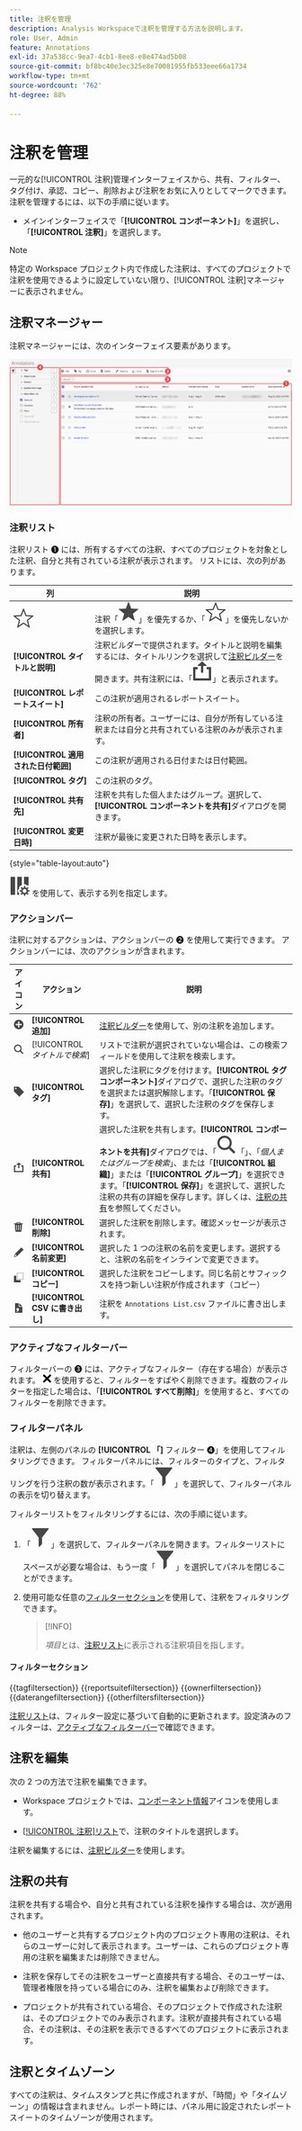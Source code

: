 ```yaml
---
title: 注釈を管理
description: Analysis Workspaceで注釈を管理する方法を説明します。
role: User, Admin
feature: Annotations
exl-id: 37a538cc-9ea7-4cb1-8ee8-e8e474ad5b08
source-git-commit: bf8bc40e3ec325e8e70081955fb533eee66a1734
workflow-type: tm+mt
source-wordcount: '762'
ht-degree: 88%

---
```


# 注釈を管理

一元的な[!UICONTROL 注釈]管理インターフェイスから、共有、フィルター、タグ付け、承認、コピー、削除および注釈をお気に入りとしてマークできます。注釈を管理するには、以下の手順に従います。

* メインインターフェイスで「**[!UICONTROL コンポーネント]**」を選択し、「**[!UICONTROL 注釈]**」を選択します。


>[!NOTE]
>
>特定の Workspace プロジェクト内で作成した注釈は、すべてのプロジェクトで注釈を使用できるように設定していない限り、[!UICONTROL 注釈]マネージャーに表示されません。
>

## 注釈マネージャー

注釈マネージャーには、次のインターフェイス要素があります。

![注釈インターフェイス](assets/annotations-manager.png)

### 注釈リスト

注釈リスト ➊ には、所有するすべての注釈、すべてのプロジェクトを対象とした注釈、自分と共有されている注釈が表示されます。 リストには、次の列があります。

| 列 | 説明 |
| --- | --- | 
| ![StarOutline](/help/assets/icons/StarOutline.svg) | 注釈「![星](/help/assets/icons/Star.svg)」を優先するか、「![StarOutline](/help/assets/icons/StarOutline.svg)」を優先しないかを選択します。 |
| **[!UICONTROL タイトルと説明]** | 注釈ビルダーで提供されます。タイトルと説明を編集するには、タイトルリンクを選択して[注釈ビルダー](/help/analyze/analysis-workspace/components/annotations/create-annotations.md#annotation-builder)を開きます。共有注釈には、「![共有](/help/assets/icons/ShareAlt.svg)」と表示されます。 |
| **[!UICONTROL レポートスイート]** | この注釈が適用されるレポートスイート。 |
| **[!UICONTROL 所有者]** | 注釈の所有者。ユーザーには、自分が所有している注釈または自分と共有されている注釈のみが表示されます。 |
| **[!UICONTROL 適用された日付範囲]** | この注釈が適用される日付または日付範囲。 |
| **[!UICONTROL タグ]** | この注釈のタグ。 |
| **[!UICONTROL 共有先]** | 注釈を共有した個人またはグループ。選択して、**[!UICONTROL コンポーネントを共有]**&#x200B;ダイアログを開きます。 |
| **[!UICONTROL 変更日時]** | 注釈が最後に変更された日時を表示します。 |

{style="table-layout:auto"}

![ColumnSetting](/help/assets/icons/ColumnSetting.svg) を使用して、表示する列を指定します。

### アクションバー

注釈に対するアクションは、アクションバーの ➋ を使用して実行できます。 アクションバーには、次のアクションが含まれます。

| アイコン | アクション | 説明 |
|:--:|---|---|
| ![AddCircle](/help/assets/icons/AddCircle.svg) | **[!UICONTROL 追加]** | [注釈ビルダー](create-annotations.md#annotation-builder)を使用して、別の注釈を追加します。 |
| ![検索](/help/assets/icons/Search.svg) | [!UICONTROL *タイトルで検索*] | リストで注釈が選択されていない場合は、この検索フィールドを使用して注釈を検索します。 |
| ![ラベル](/help/assets/icons/Label.svg) | **[!UICONTROL タグ]** | 選択した注釈にタグを付けます。**[!UICONTROL タグコンポーネント]**&#x200B;ダイアログで、選択した注釈のタグを選択または選択解除します。「**[!UICONTROL 保存]**」を選択して、選択した注釈のタグを保存します。 |
| ![共有](/help/assets/icons/ShareAlt.svg) | **[!UICONTROL 共有]** | 選択した注釈を共有します。**[!UICONTROL コンポーネントを共有]**&#x200B;ダイアログでは、「![検索](/help/assets/icons/Search.svg)「」、「*個人またはグループを検索*」、または「**[!UICONTROL 組織]**」または「**[!UICONTROL グループ]**」を選択できます。「**[!UICONTROL 保存]**」を選択して、選択した注釈の共有の詳細を保存します。詳しくは、[注釈の共有](#share-annotations)を参照してください。 |
| ![削除](/help/assets/icons/Delete.svg) | **[!UICONTROL 削除]** | 選択した注釈を削除します。確認メッセージが表示されます。 |
| ![編集](/help/assets/icons/Edit.svg) | **[!UICONTROL 名前変更]** | 選択した 1 つの注釈の名前を変更します。選択すると、注釈の名前をインラインで変更できます。 |
| ![コピー](/help/assets/icons/Copy.svg) | **[!UICONTROL コピー]** | 選択した注釈をコピーします。同じ名前とサフィックスを持つ新しい注釈が作成されます（コピー） |
| ![FileCSV](/help/assets/icons/FileCSV.svg) | **[!UICONTROL CSV に書き出し]** | 注釈を `Annotations List.csv` ファイルに書き出します。 |

### アクティブなフィルターバー

フィルターバーの ➌ には、アクティブなフィルター（存在する場合）が表示されます。 ![CrossSize75](/help/assets/icons/CrossSize75.svg) を使用すると、フィルターをすばやく削除できます。複数のフィルターを指定した場合は、「**[!UICONTROL すべて削除]**」を使用すると、すべてのフィルターを削除できます。

### フィルターパネル

注釈は、左側のパネルの **[!UICONTROL 「]** フィルター ➍」を使用してフィルタリングできます。 フィルターパネルには、フィルターのタイプと、フィルタリングを行う注釈の数が表示されます。「![フィルター](/help/assets/icons/Filter.svg)」を選択して、フィルターパネルの表示を切り替えます。

フィルターリストをフィルタリングするには、次の手順に従います。

1. 「![フィルター](/help/assets/icons/Filter.svg)」を選択して、フィルターパネルを開きます。フィルターリストにスペースが必要な場合は、もう一度「![フィルター](/help/assets/icons/Filter.svg)」を選択してパネルを閉じることができます。
1. 使用可能な任意の[フィルターセクション](#filter-sections)を使用して、注釈をフィルタリングできます。

   >[!INFO]
   >
   >*項目*&#x200B;とは、[注釈リスト](manage-annotations.md#annotations-list)に表示される注釈項目を指します。
   > 

#### フィルターセクション

{{tagfiltersection}}
{{reportsuitefiltersection}}
{{ownerfiltersection}}
{{daterangefiltersection}}
{{otherfiltersfiltersection}}


[注釈リスト](manage-annotations.md#annotations-list)は、フィルター設定に基づいて自動的に更新されます。設定済みのフィルターは、[アクティブなフィルターバー](manage-annotations.md#active-filter-bar)で確認できます。


## 注釈を編集

次の 2 つの方法で注釈を編集できます。

* Workspace プロジェクトでは、[コンポーネント情報](/help/analyze/analysis-workspace/components/use-components-in-workspace.md#component-info)アイコンを使用します。

* [[!UICONTROL 注釈]リスト](#annotations-list)で、注釈のタイトルを選択します。

注釈を編集するには、[注釈ビルダー](/help/analyze/analysis-workspace/components/annotations/create-annotations.md#annotation-builder)を使用します。

## 注釈の共有

注釈を共有する場合や、自分と共有されている注釈を操作する場合は、次が適用されます。

* 他のユーザーと共有するプロジェクト内のプロジェクト専用の注釈は、それらのユーザーに対して表示されます。ユーザーは、これらのプロジェクト専用の注釈を編集または削除できません。
* 注釈を保存してその注釈をユーザーと直接共有する場合、そのユーザーは、管理者権限を持っている場合にのみ、注釈を編集および削除できます。

* プロジェクトが共有されている場合、そのプロジェクトで作成された注釈は、そのプロジェクトでのみ表示されます。注釈が直接共有されている場合、その注釈は、その注釈を表示できるすべてのプロジェクトに表示されます。

## 注釈とタイムゾーン

すべての注釈は、タイムスタンプと共に作成されますが、「時間」や「タイムゾーン」の情報は含まれません。レポート時には、パネル用に設定されたレポートスイートのタイムゾーンが使用されます。


<!--
# Manage annotations

The [!UICONTROL Annotations manager] shows you all of the annotations that you own or that have been shared with you. Project-specific annotations do not appear here. You can use this interface to share, filter, tag, copy, delete, and favorite your annotations. Administrators can manage and approve annotations.

**[!UICONTROL Components]** > **[!UICONTROL Annotations]**

## Annotations Manager user interface

![](assets/annotation-mgr.png)

| UI Element | Description |
| --- | --- | 
| [!UICONTROL Title and Description] | Provided in the Annotations Builder. To edit the title and description, click the title link - this takes you back to the Annotations Builder.  |
| [!UICONTROL Report Suite] | The report suites that this annotation applies to.  | 
| [!UICONTROL Owner] | Indicates who owns the annotation. As a non-Admin, you can see only annotations that you own or those that were shared with you. |
| [!UICONTROL Applied Date Range] | The date or date range that this annotation applies to. |
| [!UICONTROL Shared with] | Lists how many individuals or groups that you shared the annotation with. Click for more detail. |
| [!UICONTROL Date Modified] | Shows the date and time that the annotation was last modified. |

{style="table-layout:auto"}

## Edit annotations

Editing an annotation means that you can adjust date ranges, colors, scope, or whether it applies to all report suites or projects. You can edit annotations in two ways:

* In a line chart, hover over the annotation and click the pencil icon within the popover.
* In the [!UICONTROL Annotations Manager], click the title of the annotation.

Both of these options land you back in the [!UICONTROL Annotations Builder]. There, you can make the necessary adjustments and save the new version.

## Share annotations

When sharing annotations or working with annotations that were shared with you, keep this in mind:

* If you create a project with project-only annotations, then share the project with another user, annotations cannot be edited or deleted by anyone that you share the project with.
* If you save an annotation and share it directly with a user, they can edit/delete the annotation only if they have admin rights.
* If a project is shared with you with a project-only annotation, it shows up only in that project. If the annotation is shared directly with you, it shows up in all projects where that annotation can be displayed. 

## Annotations and time zones

All annotations are created with a timestamp, but no hours or timezone information. At report time, the timezone of the panel's report suite is always applied. For example, an annotation created for Christmas Day happens on December 25 no matter what report suite timezone you are in. 

## Other annotation tasks

The Annotations manager lets Administrators edit, add, tag, delete, rename, approve, copy, export, and filter annotations. It is not visible to non-Admin users. 

Additional options are available when you select at least one annotation:

| Task | Description |
| --- | --- |
| [!UICONTROL Add] | Takes you to the Annotations builder where you can create annotations. |
| [!UICONTROL Tag] | All users can create tags for annotations and apply one or more tags to an annotation. However, you can see tags only for annotations that you own. |
| [!UICONTROL Delete] | Deleting an annotation removes it from any project in your organization. |
| [!UICONTROL Rename] | Renaming an annotation renames it in all projects that it was applied to. |
| [!UICONTROL Copy] | Creates a distinct copy with its own annotation ID, but with the same name and definition.|
| [!UICONTROL Export to CSV] | Export the annotation definition to a .csv file.|
| [!UICONTROL Filter] (left rail) | Filter by tags, report suite, owners, and other filters (Mine, Approved, Favorites, Shared with me, and Show All).|

{style="table-layout:auto"}

-->